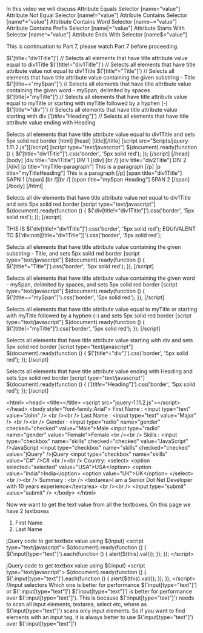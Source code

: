 In this video we will discuss
Attribute Equals Selector [name="value"]
Attribute Not Equal Selector [name!="value"]
Attribute Contains Selector [name*="value"]
Attribute Contains Word Selector [name~="value"]
Attribute Contains Prefix Selector [name|="value"]
Attribute Starts With Selector [name^="value"]
Attribute Ends With Selector [name$="value"]

This is continuation to Part 7, please watch Part 7 before proceeding.

$('[title="div1Title"]') // Selects all elements that have title attribute value equal to div1Title
$('[title!="div1Title"]') // Selects all elements that have title attribute value not equal to div1Title
$('[title*="Title"]') // Selects all elements that have title attribute value containing the given substring - Title
$('[title~="mySpan"]') // Selects all elements that have title attribute value containing the given word - mySpan, delimited by spaces
$('[title|="myTitle"]') // Selects all elements that have title attribute value equal to myTitle or starting with myTitle followed by a hyphen (-)
$('[title^="div"]') // Selects all elements that have title attribute value starting with div
$('[title$="Heading"]') // Selects all elements that have title attribute value ending with Heading

Selects all elements that have title attribute value equal to div1Title and sets 5px solid red border
[html]
[head]
[title][/title]
[script src="Scripts/jquery-1.11.2.js"][/script]
[script type="text/javascript"]
$(document).ready(function () {
$('[title="div1Title"]').css('border', '5px solid red');
});
[/script]
[/head]
[body]
[div title="div1Title"]
DIV 1
[/div]
[br /]
[div title="div2Title"]
DIV 2
[/div]
[p title="myTitle-paragraph"]
This is a paragraph
[/p]
[p title="myTitleHeading"]
This is a paragraph
[/p]
[span title="div1Title"]
SAPN 1
[/span]
[br /][br /]
[span title="mySpan Heading"]
SPAN 2
[/span]
[/body]
[/html]

Selects all div elements that have title attribute value not equal to div1Title and sets 5px solid red border
[script type="text/javascript"]
$(document).ready(function () {
$('div[title!="div1Title"]').css('border', '5px solid red');
});
[/script]

THIS IS
$('div[title!="div1Title"]').css('border', '5px solid red');
EQUIVALENT TO
$('div:not([title="div1Title"])').css('border', '5px solid red');

Selects all elements that have title attribute value containing the given substring - Title, and sets 5px solid red border
[script type="text/javascript"]
$(document).ready(function () {
$('[title*="Title"]').css('border', '5px solid red');
});
[/script]

Selects all elements that have title attribute value containing the given word - mySpan, delimited by spaces, and sets 5px solid red border
[script type="text/javascript"]
$(document).ready(function () {
$('[title~="mySpan"]').css('border', '5px solid red');
});
[/script]

Selects all elements that have title attribute value equal to myTitle or starting with myTitle followed by a hyphen (-) and sets 5px solid red border
[script type="text/javascript"]
$(document).ready(function () {
$('[title|="myTitle"]').css('border', '5px solid red');
});
[/script]

Selects all elements that have title attribute value starting with div and sets 5px solid red border
[script type="text/javascript"]
$(document).ready(function () {
$('[title^="div"]').css('border', '5px solid red');
});
[/script]

Selects all elements that have title attribute value ending with Heading and sets 5px solid red border
[script type="text/javascript"]
$(document).ready(function () {
$('[title$="Heading"]').css('border', '5px solid red');
});
[/script]



&lt;html&gt;
&lt;head&gt;
&lt;title&gt;&lt;/title&gt;
&lt;script src="jquery-1.11.2.js"&gt;&lt;/script&gt;
&lt;/head&gt;
&lt;body style="font-family:Arial"&gt;
First Name : &lt;input type="text" value="John" /&gt;
&lt;br /&gt;&lt;br /&gt;
Last Name : &lt;input type="text" value="Major" /&gt;
&lt;br /&gt;&lt;br /&gt;
Gender :
&lt;input type="radio" name="gender" checked="checked" value="Male"&gt;Male
&lt;input type="radio" name="gender" value="Female"&gt;Female
&lt;br /&gt;&lt;br /&gt;
Skills :
&lt;input type="checkbox" name="skills" checked="checked" value="JavaScript" /&gt;JavaScript
&lt;input type="checkbox" name="skills" checked="checked" value="jQuery" /&gt;jQuery
&lt;input type="checkbox" name="skills" value="C#" /&gt;C#
&lt;br /&gt;&lt;br /&gt;
Country:
&lt;select&gt;
&lt;option selected="selected" value="USA"&gt;USA&lt;/option&gt;
&lt;option value="India"&gt;India&lt;/option&gt;
&lt;option value="UK"&gt;UK&lt;/option&gt;
&lt;/select&gt;
&lt;br /&gt;&lt;br /&gt;
Summary :
&lt;br /&gt;
&lt;textarea&gt;I am a Senior Dot Net Developer with 10 years experience&lt;/textarea&gt;
&lt;br /&gt;&lt;br /&gt;
&lt;input type="submit" value="submit" /&gt;
&lt;/body&gt;
&lt;/html&gt;

Now we want to get the text value from all the textboxes. On this page we have 2 textboxes
1. First Name
2. Last Name

jQuery code to get textbox value using $(input)
&lt;script type="text/javascript"&gt;
$(document).ready(function () {
$('input[type="text"]').each(function () {
alert($(this).val());
});
});
&lt;/script&gt;

jQuery code to get textbox value using $(:input)
&lt;script type="text/javascript"&gt;
$(document).ready(function () {
$(':input[type="text"]').each(function () {
alert($(this).val());
});
});
&lt;/script&gt;
//input selectors
Which one is better for performance $('input[type="text"]') or $(':input[type="text"]')
$('input[type="text"]') is better for performance over $(':input[type="text"]'). This is because $(':input[type="text"]') needs to scan all input elements, textarea, select etc, where as $('input[type="text"]') scans only input elements. So if you want to find elements with an input tag, it is always better to use $('input[type="text"]') over $(':input[type="text"]')